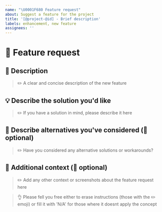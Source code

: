 ```yaml
---
name: "\U0001F680 Feature request"
about: Suggest a feature for the project
title: '[@project-@id] - Brief description'
labels: enhancement, new feature
assignees: ''
---
```


# 🚀 Feature request

## :pencil: Description
>:pencil2: A clear and concise description of the new feature

## :bulb: Describe the solution you'd like
> :pencil2: If you have a solution in mind, please describe it here

## :pushpin: Describe alternatives you've considered (:see_no_evil: optional)
>:pencil2: Have you considered any alternative solutions or workarounds?

## :wrench: Additional context (:see_no_evil: optional)
> :pencil2: Add any other context or screenshots about the feature request here

>:ok_hand: Please fell you free either to erase instructions (those with the :pencil2: emoji) or fill it with 'N/A' for those where it doesnt apply the concept